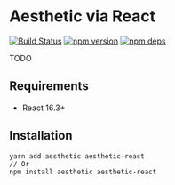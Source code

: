 # Aesthetic via React

[![Build Status](https://travis-ci.org/milesj/aesthetic.svg?branch=master)](https://travis-ci.org/milesj/aesthetic)
[![npm version](https://badge.fury.io/js/aesthetic-react.svg)](https://www.npmjs.com/package/aesthetic-react)
[![npm deps](https://david-dm.org/milesj/aesthetic.svg?path=packages/react)](https://www.npmjs.com/package/aesthetic-react)

TODO

## Requirements

- React 16.3+

## Installation

```
yarn add aesthetic aesthetic-react
// Or
npm install aesthetic aesthetic-react
```
